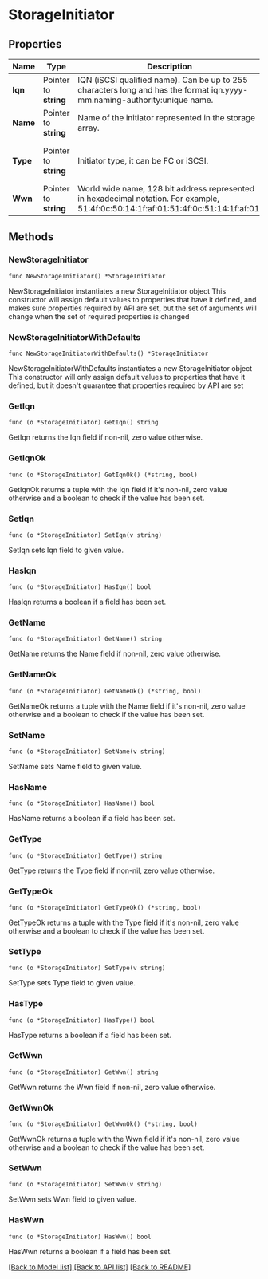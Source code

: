 # StorageInitiator

## Properties

Name | Type | Description | Notes
------------ | ------------- | ------------- | -------------
**Iqn** | Pointer to **string** | IQN (iSCSI qualified name). Can be up to 255 characters long and has the format iqn.yyyy-mm.naming-authority:unique name. | [optional] [readonly] 
**Name** | Pointer to **string** | Name of the initiator represented in the storage array. | [optional] [readonly] 
**Type** | Pointer to **string** | Initiator type, it can be FC or iSCSI. | [optional] [readonly] [default to "FC"]
**Wwn** | Pointer to **string** | World wide name, 128 bit address represented in hexadecimal notation. For example, 51:4f:0c:50:14:1f:af:01:51:4f:0c:51:14:1f:af:01. | [optional] [readonly] 

## Methods

### NewStorageInitiator

`func NewStorageInitiator() *StorageInitiator`

NewStorageInitiator instantiates a new StorageInitiator object
This constructor will assign default values to properties that have it defined,
and makes sure properties required by API are set, but the set of arguments
will change when the set of required properties is changed

### NewStorageInitiatorWithDefaults

`func NewStorageInitiatorWithDefaults() *StorageInitiator`

NewStorageInitiatorWithDefaults instantiates a new StorageInitiator object
This constructor will only assign default values to properties that have it defined,
but it doesn't guarantee that properties required by API are set

### GetIqn

`func (o *StorageInitiator) GetIqn() string`

GetIqn returns the Iqn field if non-nil, zero value otherwise.

### GetIqnOk

`func (o *StorageInitiator) GetIqnOk() (*string, bool)`

GetIqnOk returns a tuple with the Iqn field if it's non-nil, zero value otherwise
and a boolean to check if the value has been set.

### SetIqn

`func (o *StorageInitiator) SetIqn(v string)`

SetIqn sets Iqn field to given value.

### HasIqn

`func (o *StorageInitiator) HasIqn() bool`

HasIqn returns a boolean if a field has been set.

### GetName

`func (o *StorageInitiator) GetName() string`

GetName returns the Name field if non-nil, zero value otherwise.

### GetNameOk

`func (o *StorageInitiator) GetNameOk() (*string, bool)`

GetNameOk returns a tuple with the Name field if it's non-nil, zero value otherwise
and a boolean to check if the value has been set.

### SetName

`func (o *StorageInitiator) SetName(v string)`

SetName sets Name field to given value.

### HasName

`func (o *StorageInitiator) HasName() bool`

HasName returns a boolean if a field has been set.

### GetType

`func (o *StorageInitiator) GetType() string`

GetType returns the Type field if non-nil, zero value otherwise.

### GetTypeOk

`func (o *StorageInitiator) GetTypeOk() (*string, bool)`

GetTypeOk returns a tuple with the Type field if it's non-nil, zero value otherwise
and a boolean to check if the value has been set.

### SetType

`func (o *StorageInitiator) SetType(v string)`

SetType sets Type field to given value.

### HasType

`func (o *StorageInitiator) HasType() bool`

HasType returns a boolean if a field has been set.

### GetWwn

`func (o *StorageInitiator) GetWwn() string`

GetWwn returns the Wwn field if non-nil, zero value otherwise.

### GetWwnOk

`func (o *StorageInitiator) GetWwnOk() (*string, bool)`

GetWwnOk returns a tuple with the Wwn field if it's non-nil, zero value otherwise
and a boolean to check if the value has been set.

### SetWwn

`func (o *StorageInitiator) SetWwn(v string)`

SetWwn sets Wwn field to given value.

### HasWwn

`func (o *StorageInitiator) HasWwn() bool`

HasWwn returns a boolean if a field has been set.


[[Back to Model list]](../README.md#documentation-for-models) [[Back to API list]](../README.md#documentation-for-api-endpoints) [[Back to README]](../README.md)


